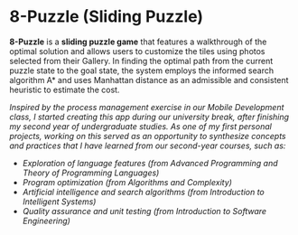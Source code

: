 # 8-Puzzle (Sliding Puzzle)
**8-Puzzle** is a **sliding puzzle game** that features a walkthrough of the optimal solution and allows users to customize the tiles using photos selected from their Gallery. In finding the optimal path from the current puzzle state to the goal state, the system employs the informed search algorithm A* and uses Manhattan distance as an admissible and consistent heuristic to estimate the cost. 

*Inspired by the process management exercise in our Mobile Development class, I started creating this app during our university break, after finishing my second year of undergraduate studies. As one of my first personal projects, working on this served as an opportunity to synthesize concepts and practices that I have learned from our second-year courses, such as:*
- *Exploration of language features (from Advanced Programming and Theory of Programming Languages)*
- *Program optimization (from Algorithms and Complexity)*
- *Artificial intelligence and search algorithms (from Introduction to Intelligent Systems)*
- *Quality assurance and unit testing (from Introduction to Software Engineering)*
